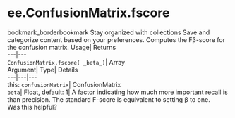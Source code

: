  
#  ee.ConfusionMatrix.fscore 
bookmark_borderbookmark Stay organized with collections  Save and categorize content based on your preferences.
Computes the Fβ-score for the confusion matrix. 
Usage| Returns  
---|---  
`ConfusionMatrix.fscore( _beta_)`| Array  
Argument| Type| Details  
---|---|---  
this: `confusionMatrix`| ConfusionMatrix  
`beta`| Float, default: 1| A factor indicating how much more important recall is than precision. The standard F-score is equivalent to setting β to one.  
Was this helpful?
